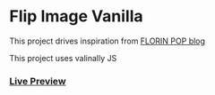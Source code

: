 # Flip Image Vanilla

This project drives inspiration from [FLORIN POP blog](https://www.florin-pop.com/blog/2019/03/15-plus-app-ideas-to-build-to-level-up-your-coding-skills/)

This project uses valinally JS

### [Live Preview](https://stackblitz.com/github/yagamilight1987/flip-image-vanilla?embed=1&hideExplorer=1&hideNavigation=1&view=preview)
